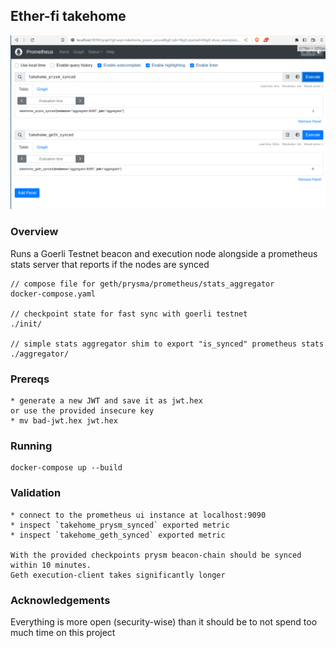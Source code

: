 ## Ether-fi takehome

![sample](./takehome-screenshot.png)

### Overview
Runs a Goerli Testnet beacon and execution node alongside a prometheus stats server that reports if the nodes are synced

    // compose file for geth/prysma/prometheus/stats_aggregator
    docker-compose.yaml

    // checkpoint state for fast sync with goerli testnet
    ./init/

    // simple stats aggregator shim to export "is_synced" prometheus stats
    ./aggregator/

### Prereqs

    * generate a new JWT and save it as jwt.hex
    or use the provided insecure key
    * mv bad-jwt.hex jwt.hex

### Running

    docker-compose up --build


### Validation

    * connect to the prometheus ui instance at localhost:9090
    * inspect `takehome_prysm_synced` exported metric
    * inspect `takehome_geth_synced` exported metric

    With the provided checkpoints prysm beacon-chain should be synced within 10 minutes.
    Geth execution-client takes significantly longer

### Acknowledgements
Everything is more open (security-wise) than it should be to not spend too much time on this project
